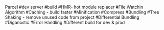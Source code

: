 Parcel
#dev server
#build
#HMR- hot module replacer
#File Watchin Algorithm
#Caching - build faster
#Minification
#Compress
#Bundling
#Tree Shaking - remove unused code from project
#Differential Bundling
#Diganostic
#Error Handling
#Different build for dev & prod
